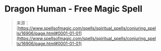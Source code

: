 <!--yml
category: 未分类
date: 2024-06-12 18:57:41
-->

# Dragon Human - Free Magic Spell

> 来源：[https://www.spellsofmagic.com/spells/spiritual_spells/conjuring_spells/16906/page.html#0001-01-01](https://www.spellsofmagic.com/spells/spiritual_spells/conjuring_spells/16906/page.html#0001-01-01)